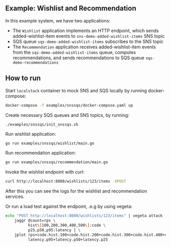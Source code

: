 ## Example: Wishlist and Recommendation

In this example system, we have two applications:

+ The `Wishlist` application implements an HTTP endpoint, which sends added-wishlist-item events
  to `sns-demo-added-wishlist-items` SNS topic
+ SQS queue `sqs-demo-added-wishlist-items` subscribes to the SNS topic
+ The `Recommendation` application receives added-wishlist-item events from the `sqs-demo-added-wishlist-items` queue,
  computes recommendations, and sends recommendations to SQS queue `sqs-demo-recommendations`

## How to run

Start `localstack` container to mock SNS and SQS locally by running docker-compose:

```bash
docker-compose -f examples/snssqs/docker-compose.yaml up
```

Create necessary SQS queues and SNS topics, by running:

```
./examples/snssqs/init_snssqs.sh
```

Run wishlist application:

```bash
go run examples/snssqs/wishlist/main.go
```

Run recommendation application:

```bash
go run examples/snssqs/recommendation/main.go
```

Invoke the wishlist endpoint with curl:

```bash
curl http://localhost:8080/wishlists/123/items -XPOST
```

After this you can see the logs for the wishlist and recommendation services.

Or run a load test against the endpoint, .e.g by using vegeta:
```bash
echo "POST http://localhost:8080/wishlists/123/items" | vegeta attack -duration=300s -rate 100/1s | vegeta encode | \
    jaggr @count=rps \
          hist\[100,200,300,400,500\]:code \
          p25,p50,p95:latency | \
    jplot rps+code.hist.100+code.hist.200+code.hist.300+code.hist.400+code.hist.500 \
          latency.p95+latency.p50+latency.p25
```